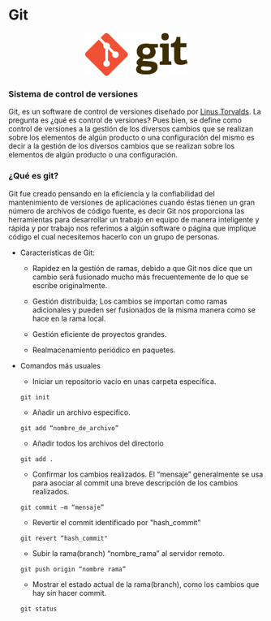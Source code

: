 # Git

<div style="text-align:center"><img style="width:40%; height:40%" src="images/git.png"/></div>


### Sistema de control de versiones
Git, es un software de control de versiones diseñado por [Linus Torvalds](https://es.wikipedia.org/wiki/Linus_Torvalds). La pregunta es ¿qué es control de versiones? Pues bien, se define como control de versiones a la gestión de los diversos cambios que se realizan sobre los elementos de algún producto o una configuración del mismo es decir a la gestión de los diversos cambios que se realizan sobre los elementos de algún producto o una configuración.

### ¿Qué es git?
Git fue creado pensando en la eficiencia y la confiabilidad del mantenimiento de versiones de aplicaciones cuando éstas tienen un gran número de archivos de código fuente, es decir Git nos proporciona las herramientas para desarrollar un trabajo en equipo de manera inteligente y rápida y por trabajo nos referimos a algún software o página que implique código el cual necesitemos hacerlo con un grupo de personas.
* Características de Git:
  * Rapidez en la gestión de ramas, debido a que Git nos dice que un cambio será fusionado mucho más frecuentemente de lo que se escribe originalmente.

  * Gestión distribuida; Los cambios se importan como ramas adicionales y pueden ser fusionados de la misma manera como se hace en la rama local.

  * Gestión eficiente de proyectos grandes.

  * Realmacenamiento periódico en paquetes.

* Comandos más usuales
  * Iniciar un repositorio vacío en unas carpeta específica.
  ```
  git init
  ```
  * Añadir un archivo especifico.
  ```
  git add “nombre_de_archivo”
  ```
  * Añadir todos los archivos del directorio
  ```
  git add .
  ```
  * Confirmar los cambios realizados. El “mensaje” generalmente se usa para asociar al commit una breve descripción de los cambios realizados.
  ```
  git commit –m “mensaje”
  ```
  * Revertir el commit identificado por "hash_commit"
  ```
  git revert “hash_commit"
  ```
  * Subir la rama(branch) “nombre_rama” al servidor remoto.
  ```
  git push origin “nombre rama”
  ```
  * Mostrar el estado actual de la rama(branch), como los cambios que hay sin hacer commit.
  ```
  git status
  ```
